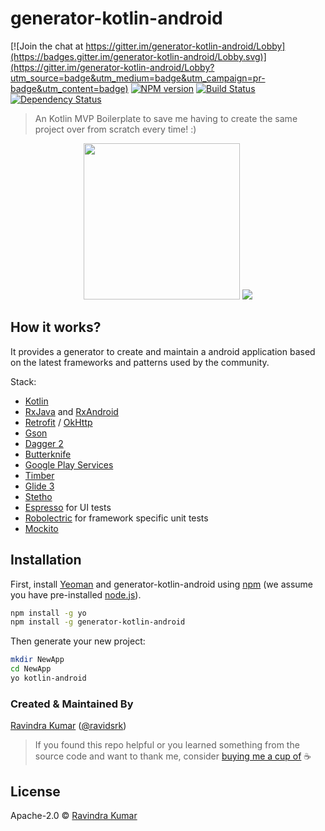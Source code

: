 # generator-kotlin-android

[![Join the chat at https://gitter.im/generator-kotlin-android/Lobby](https://badges.gitter.im/generator-kotlin-android/Lobby.svg)](https://gitter.im/generator-kotlin-android/Lobby?utm_source=badge&utm_medium=badge&utm_campaign=pr-badge&utm_content=badge)
[![NPM version][npm-image]][npm-url] [![Build Status][travis-image]][travis-url] [![Dependency Status][daviddm-image]][daviddm-url]

> An Kotlin MVP Boilerplate to save me having to create the same project over from scratch every time! :)

<p align="center">
  <img src="http://g.recordit.co/L5selg7aIv.gif" width="250">
  <img src="http://g.recordit.co/aJOXLF6WgR.gif">
</p>

## How it works?
It provides a generator to create and maintain a android application based on the latest  frameworks and patterns used by the community.

Stack:
- [Kotlin](https://kotlinlang.org/)
- [RxJava](https://github.com/ReactiveX/RxJava) and [RxAndroid](https://github.com/ReactiveX/RxAndroid)
- [Retrofit](http://square.github.io/retrofit/) / [OkHttp](http://square.github.io/okhttp/)
- [Gson](https://github.com/google/gson)
- [Dagger 2](http://google.github.io/dagger/)
- [Butterknife](https://github.com/JakeWharton/butterknife)
- [Google Play Services](https://developers.google.com/android/guides/overview)
- [Timber](https://github.com/JakeWharton/timber)
- [Glide 3](https://github.com/bumptech/glide)
- [Stetho](http://facebook.github.io/stetho/)
- [Espresso](https://google.github.io/android-testing-support-library/) for UI tests
- [Robolectric](http://robolectric.org/) for framework specific unit tests
- [Mockito](http://mockito.org/)

## Installation

First, install [Yeoman](http://yeoman.io) and generator-kotlin-android using [npm](https://www.npmjs.com/) (we assume you have pre-installed [node.js](https://nodejs.org/)).

```bash
npm install -g yo
npm install -g generator-kotlin-android
```

Then generate your new project:

```bash
mkdir NewApp
cd NewApp
yo kotlin-android
```

### Created & Maintained By
[Ravindra Kumar](https://github.com/ravidsrk) ([@ravidsrk](https://www.twitter.com/ravidsrk))

> If you found this repo helpful or you learned something from the source code and want to thank me, consider [buying me a cup of](https://www.paypal.me/ravidsrk) :coffee:


## License

Apache-2.0 © [Ravindra Kumar](https://github.com/ravidsrk/)

[npm-image]: https://badge.fury.io/js/generator-kotlin-android.svg
[npm-url]: https://npmjs.org/package/generator-kotlin-android
[travis-image]: https://travis-ci.org/androidstarters/generator-kotlin-android.svg?branch=master
[travis-url]: https://travis-ci.org/androidstarters/generator-kotlin-android
[daviddm-image]: https://david-dm.org/androidstarters/generator-kotlin-android.svg?theme=shields.io
[daviddm-url]: https://david-dm.org/androidstarters/generator-kotlin-android
[coveralls-image]: https://coveralls.io/repos/github/ravidsrk/generator-kotlin-android/badge.svg?branch=master
[coveralls-url]: https://coveralls.io/github/ravidsrk/generator-kotlin-android?branch=master
